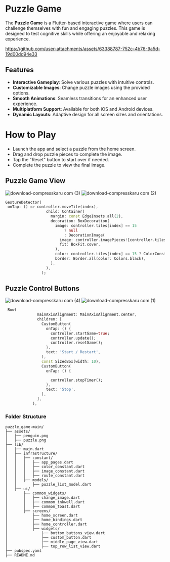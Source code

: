 # Puzzle Game

The **Puzzle Game** is a Flutter-based interactive game where users can challenge themselves with fun and engaging puzzles. 
This game is designed to test cognitive skills while offering an enjoyable and relaxing experience.

https://github.com/user-attachments/assets/63388787-752c-4b76-9a5d-19d00dd94e33

## Features

- **Interactive Gameplay**: Solve various puzzles with intuitive controls.
- **Customizable Images**: Change puzzle images using the provided options.
- **Smooth Animations**: Seamless transitions for an enhanced user experience.
- **Multiplatform Support**: Available for both iOS and Android devices.
- **Dynamic Layouts**: Adaptive design for all screen sizes and orientations.

# How to Play
- Launch the app and select a puzzle from the home screen.
- Drag and drop puzzle pieces to complete the image.
- Tap the "Reset" button to start over if needed.
- Complete the puzzle to view the final image.

## Puzzle Game View

![download-compresskaru com (3)](https://github.com/user-attachments/assets/8b7e1e19-3928-4d3e-b4c2-a266d18decbf)
![download-compresskaru com (2)](https://github.com/user-attachments/assets/17773215-76a2-43c4-9d3e-f725dbbc1e0f)


```dart
GestureDetector(
 onTap: () => controller.moveTile(index),
                  child: Container(
                    margin: const EdgeInsets.all(2),
                    decoration: BoxDecoration(
                      image: controller.tiles[index] == 15
                          ? null
                          : DecorationImage(
                        image: controller.imagePieces![controller.tiles[index]].image,
                        fit: BoxFit.cover,
                      ),
                      color: controller.tiles[index] == 15 ? ColorConstant.white.withOpacity(0.2) : null,
                      border: Border.all(color: Colors.black),
                    ),
                  ),
                );
```

## Puzzle Control Buttons

![download-compresskaru com (4)](https://github.com/user-attachments/assets/cd85c8b6-0ab1-469d-98e7-23ee41a7bfec)
![download-compresskaru com (1)](https://github.com/user-attachments/assets/5fda7815-e461-48ad-a32b-25e782918da1)


```dart
 Row(
              mainAxisAlignment: MainAxisAlignment.center,
              children: [
                CustomButton(
                  onTap: () {
                    controller.startGame=true;
                    controller.update();
                    controller.resetGame();
                  },
                  text: 'Start / Restart',
                ),
                const SizedBox(width: 10),
                CustomButton(
                  onTap: () {

                    controller.stopTimer();
                  },
                  text: 'Stop',
                ),
              ],
            ),
```


### Folder Structure

```plain-text
puzzle_game-main/
├── assets/
│   ├── penguin.png
│   ├── puzzle.png
├── lib/
│   ├── main.dart
│   ├── infrastructure/
│   │   ├── constant/
│   │   │   ├── app_pages.dart
│   │   │   ├── color_constant.dart
│   │   │   ├── image_constant.dart
│   │   │   ├── route_constant.dart
│   │   ├── models/
│   │       ├── puzzle_list_model.dart
│   ├── ui/
│       ├── common_widgets/
│       │   ├── change_image.dart
│       │   ├── common_inkwell.dart
│       │   ├── common_toast.dart
│       ├── screens/
│           ├── home_screen.dart
│           ├── home_bindings.dart
│           ├── home_controller.dart
│           ├── widgets/
│               ├── bottom_buttons_view.dart
│               ├── custom_button.dart
│               ├── middle_page_view.dart
│               ├── top_row_list_view.dart
├── pubspec.yaml
├── README.md
```

